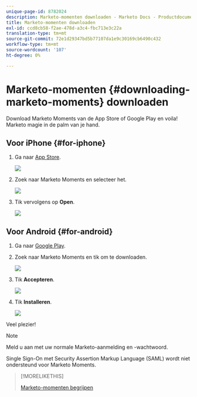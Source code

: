 ```yaml
---
unique-page-id: 8782024
description: Marketo-momenten downloaden - Marketo Docs - Productdocumentatie
title: Marketo-momenten downloaden
exl-id: ccd8cb58-f2ae-478d-a3c4-fbc713e3c22a
translation-type: tm+mt
source-git-commit: 72e1d29347bd5b77107da1e9c30169cb6490c432
workflow-type: tm+mt
source-wordcount: '107'
ht-degree: 0%

---
```


# Marketo-momenten {#downloading-marketo-moments} downloaden

Download Marketo Moments van de App Store of Google Play en voila! Marketo magie in de palm van je hand.

## Voor iPhone {#for-iphone}

1. Ga naar [App Store](https://itunes.apple.com/us/genre/ios/id36?mt=8).

   ![](assets/image2015-7-15-14-3a52-3a13.png)

1. Zoek naar Marketo Moments en selecteer het.

   ![](assets/image2015-7-7-17-3a19-3a7.png)

1. Tik vervolgens op **Open**.

   ![](assets/image2015-7-7-17-3a20-3a51.png)

## Voor Android {#for-android}

1. Ga naar [Google Play](https://play.google.com/store?hl=en).

1. Zoek naar Marketo Moments en tik om te downloaden.

   ![](assets/image2015-7-14-9-3a6-3a34.png)

1. Tik **Accepteren**.

   ![](assets/image2015-7-7-16-3a41-3a47.png)

1. Tik **Installeren**.

   ![](assets/image2015-7-7-16-3a43-3a21.png)

Veel plezier!

>[!NOTE]
>
>Meld u aan met uw normale Marketo-aanmelding en -wachtwoord.
>
>Single Sign-On met Security Assertion Markup Language (SAML) wordt niet ondersteund voor Marketo Moments.

>[!MORELIKETHIS]
>
>[Marketo-momenten begrijpen](/help/marketo/product-docs/core-marketo-concepts/mobile-apps/marketo-moments/understanding-moments/understanding-marketo-moments.md)
